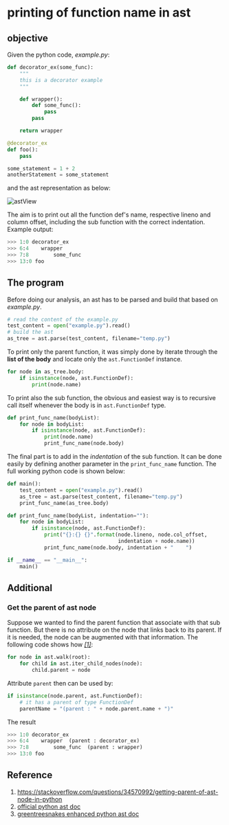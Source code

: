 # printing of function name in ast

## objective
Given the python code, *example.py*:

```python
def decorator_ex(some_func):
    """
    this is a decorator example
    """

    def wrapper():
        def some_func():
            pass
        pass

    return wrapper

@decorator_ex
def foo():
    pass

some_statement = 1 + 2
anotherStatement = some_statement
```
and the ast representation as below:

![astView](https://github.com/usagitoneko97/python-ast/blob/master/A1.FunctionDef/resources/astViewer.svg)

The aim is to print out all the function def's name, respective lineno and column offset, including the sub function with the correct indentation. Example output:
```python
>>> 1:0 decorator_ex
>>> 6:4    wrapper
>>> 7:8        some_func
>>> 13:0 foo
```

## The program
Before doing our analysis, an ast has to be parsed and build that based on *example.py*. 
```python
# read the content of the example.py
test_content = open("example.py").read()
# build the ast
as_tree = ast.parse(test_content, filename="temp.py")
```
To print only the parent function, it was simply done by iterate through the **list of the body** and locate only the `ast.FunctionDef` instance. 
```python
for node in as_tree.body:
    if isinstance(node, ast.FunctionDef):
        print(node.name)
```
To print also the sub function, the obvious and easiest way is to recursive call itself whenever the body is in `ast.FunctionDef` type.
```python
def print_func_name(bodyList):
    for node in bodyList:
        if isinstance(node, ast.FunctionDef):
            print(node.name)
            print_func_name(node.body)
```
The final part is to add in the *indentation* of the sub function. It can be done easily by defining another parameter in the `print_func_name` function. The full working python code is shown below:
```python
def main():
    test_content = open("example.py").read()
    as_tree = ast.parse(test_content, filename="temp.py")
    print_func_name(as_tree.body)

def print_func_name(bodyList, indentation=""):
    for node in bodyList:
        if isinstance(node, ast.FunctionDef):
            print("{}:{} {}".format(node.lineno, node.col_offset,
                                    indentation + node.name))
            print_func_name(node.body, indentation + "    ")

if __name__ == "__main__":
    main()
```

## Additional
### Get the parent of ast node
Suppose we wanted to find the parent function that associate with that sub function. But there is no attribute on the node that links back to its parent. If it is needed, the node can be augmented with that information. The following code shows how *[[1]](https://stackoverflow.com/questions/34570992/getting-parent-of-ast-node-in-python)*:
```python
for node in ast.walk(root):
    for child in ast.iter_child_nodes(node):
        child.parent = node
```

Attribute `parent` then can be used by:
```python
if isinstance(node.parent, ast.FunctionDef):
    # it has a parent of type FunctionDef
    parentName = "(parent : " + node.parent.name + ")"
```

The result
```python
>>> 1:0 decorator_ex
>>> 6:4    wrapper  (parent : decorator_ex)
>>> 7:8        some_func  (parent : wrapper)
>>> 13:0 foo
```

## Reference
1. https://stackoverflow.com/questions/34570992/getting-parent-of-ast-node-in-python
2. [official python ast doc](https://docs.python.org/2/library/ast.html)
3. [greentreesnakes enhanced python ast doc](http://greentreesnakes.readthedocs.io/en/latest/index.html)
